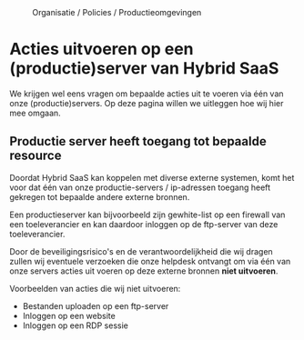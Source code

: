 <properties>
	<page>
		<title>Acties uitvoeren op een productieserver</title>
	</page>
	<menu>
		<position> Organisatie / Policies / Productieomgevingen </position> 
		<title>Acties uitvoeren</title>
	</menu>
</properties>

# Acties uitvoeren op een (productie)server van Hybrid SaaS #
We krijgen wel eens vragen om bepaalde acties uit te voeren via één van onze (productie)servers. Op deze pagina willen we uitleggen hoe wij hier mee omgaan.


## Productie server heeft toegang tot bepaalde resource ##

Doordat Hybrid SaaS kan koppelen met diverse externe systemen, komt het voor dat één van onze productie-servers / <label keyword="ip">ip-adressen</label> toegang heeft gekregen tot bepaalde andere externe bronnen.

<div class="info">
Een productieserver kan bijvoorbeeld zijn gewhite-list op een firewall van een toeleverancier en kan daardoor inloggen op de ftp-server van deze toeleverancier.
</div>

Door de beveiligingsrisico's en de verantwoordelijkheid die wij dragen zullen wij eventuele verzoeken die onze helpdesk ontvangt om via één van onze servers acties uit voeren op deze externe bronnen **niet uitvoeren**. 


<div class="info">
Voorbeelden van acties die wij niet uitvoeren:

- Bestanden uploaden op een ftp-server
- Inloggen op een website
- Inloggen op een RDP sessie
</div>
